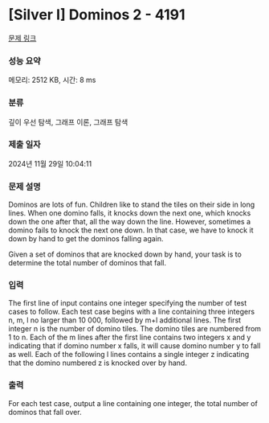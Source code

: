 # [Silver I] Dominos 2 - 4191 

[문제 링크](https://www.acmicpc.net/problem/4191) 

### 성능 요약

메모리: 2512 KB, 시간: 8 ms

### 분류

깊이 우선 탐색, 그래프 이론, 그래프 탐색

### 제출 일자

2024년 11월 29일 10:04:11

### 문제 설명

<p>Dominos are lots of fun. Children like to stand the tiles on their side in long lines. When one domino falls, it knocks down the next one, which knocks down the one after that, all the way down the line. However, sometimes a domino fails to knock the next one down. In that case, we have to knock it down by hand to get the dominos falling again.</p>

<p>Given a set of dominos that are knocked down by hand, your task is to determine the total number of dominos that fall.</p>

### 입력 

 <p>The first line of input contains one integer specifying the number of test cases to follow. Each test case begins with a line containing three integers n, m, l no larger than 10 000, followed by m+l additional lines. The first integer n is the number of domino tiles. The domino tiles are numbered from 1 to n. Each of the m lines after the first line contains two integers x and y indicating that if domino number x falls, it will cause domino number y to fall as well. Each of the following l lines contains a single integer z indicating that the domino numbered z is knocked over by hand.</p>

### 출력 

 <p>For each test case, output a line containing one integer, the total number of dominos that fall over.</p>

